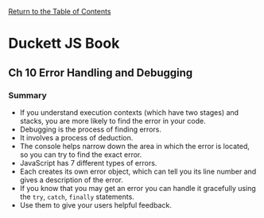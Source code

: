 [Return to the Table of Contents](README.md)

# Duckett JS Book

## Ch 10 Error Handling and Debugging
### Summary
 - If you understand execution contexts (which have two stages) and stacks, you are more likely to find the error in your code.
 - Debugging is the process of finding errors. 
 - It involves a process of deduction.
 - The console helps narrow down the area in which the error is located, so you can try to find the exact error.
 - JavaScript has 7 different types of errors.
 - Each creates its own error object, which can tell you its line number and gives a description of the error.
 - If you know that you may get an error you can handle it gracefully using the `try`, `catch`, `finally` statements.
 - Use them to give your users helpful feedback.

